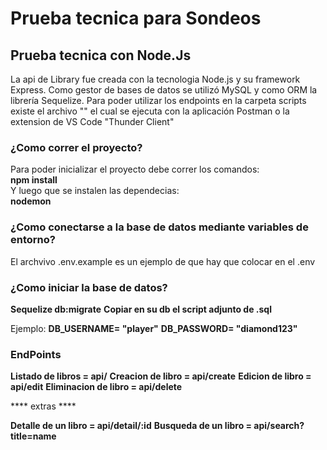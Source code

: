 # Prueba tecnica para Sondeos

## Prueba tecnica con **Node.Js**  
La api de Library fue creada con la tecnologia Node.js y su framework Express. Como gestor de bases de datos se utilizó MySQL y como ORM la librería Sequelize.
Para poder utilizar los endpoints en la carpeta scripts existe el archivo "" el cual se ejecuta con la aplicación Postman o la extension de VS Code "Thunder Client"

### ¿Como correr el proyecto?  
Para poder inicializar el proyecto debe correr los comandos:  
**npm install**  
Y luego que se instalen las dependecias:  
**nodemon**

### ¿Como conectarse a la base de datos mediante variables de entorno?  
El archvivo .env.example es un ejemplo de que hay que colocar en el .env

### ¿Como iniciar la base de datos?
**Sequelize db:migrate**
**Copiar en su db el script adjunto de .sql**

Ejemplo: 
**DB_USERNAME= "player"**
**DB_PASSWORD= "diamond123"**

### EndPoints

**Listado de libros = api/**
**Creacion de libro = api/create**
**Edicion de libro = api/edit**
**Eliminacion de libro = api/delete**

**** extras ****

**Detalle de un libro = api/detail/:id**
**Busqueda de un libro =  api/search?title=name**